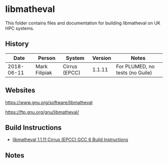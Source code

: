 libmatheval
===========

This folder contains files and documentation for building libmatheval on UK HPC systems.

History
-------

Date | Person | System | Version | Notes
---- | -------|--------|---------|------
2018-06-11 | Mark Filipiak | Cirrus (EPCC) | 1.1.11 | For PLUMED, no tests (no Guile)

Websites
--------

https://www.gnu.org/software/libmatheval

https://ftp.gnu.org/gnu/libmatheval/

Build Instructions
------------------

* [libmatheval 1.1.11 Cirrus (EPCC) GCC 6 Build Instructions](Cirrus_1.1.11_gcc6.md)

Notes
-----

